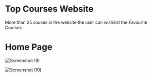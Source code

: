 # Top Courses Website
 More than 25 couses in the website the user can wishilist the Favourite Courses

 # Home Page

 ![Screenshot (9)](https://github.com/guptachirag851/Top-Courses-Website/assets/65108167/0f9a9bfa-c558-4247-86d6-05e7f2217e0c)


 ![Screenshot (10)](https://github.com/guptachirag851/Top-Courses-Website/assets/65108167/797b4ed3-bcea-41e1-bc01-ca985691dd92)


